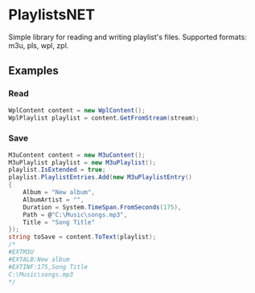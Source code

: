 # PlaylistsNET

Simple library for reading and writing playlist's files. Supported formats: m3u, pls, wpl, zpl.

## Examples

### Read
```c#
WplContent content = new WplContent();
WplPlaylist playlist = content.GetFromStream(stream);
```
### Save
```c#
M3uContent content = new M3uContent();
M3uPlaylist playlist = new M3uPlaylist();
playlist.IsExtended = true;
playlist.PlaylistEntries.Add(new M3uPlaylistEntry()
{
    Album = "New album",
    AlbumArtist = "",
    Duration = System.TimeSpan.FromSeconds(175),
    Path = @"C:\Music\songs.mp3",
    Title = "Song Title"
});
string toSave = content.ToText(playlist);
/*
#EXTM3U
#EXTALB:New album
#EXTINF:175,Song Title
C:\Music\songs.mp3
*/
```
